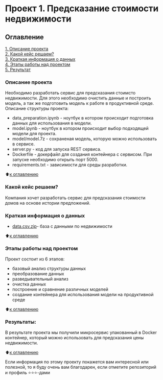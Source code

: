 # Проект 1. Предсказание стоимости недвижимости

## Оглавление  
[1. Описание проекта](https://github.com/andreydokuchaev/sf-final-project/tree/main/README.md#Описание-проекта)  
[2. Какой кейс решаем?](https://github.com/andreydokuchaev/sf-final-project/tree/main/README.md#Какой-кейс-решаем)  
[3. Краткая информация о данных](https://github.com/andreydokuchaev/sf-final-project/tree/main/README.md#Краткая-информация-о-данных)  
[4. Этапы работы над проектом](https://github.com/andreydokuchaev/sf-final-project/tree/main/README.md#Этапы-работы-над-проектом)  
[5. Результат](https://github.com/andreydokuchaev/sf-final-project/tree/main/README.md#Результаты)    


### Описание проекта    
Необходимо разработать сервис для предсказания стоимсто недвижимости. Для этого необходимо очистить данные и построить модель, а так же подготовить модель
к работе в продуктивной среде. Описание структуры проекта:
* data_preparation.ipynb - ноутбук в котором происходит подготовка данных для использования в модели.
* model.ipynb - ноутбук в котором происходит выбор подходящей модели для проекта.
* model/model.7z - сохраненая модель, которую можно использовать в сервисе.
* server.py - код для запуска REST сервиса.
* Dockerfile - докерфайл для создания контейнера с сервисом. При запуске необходимо открыть порт 5000.
* requirements.txt - зависимости для среды разработки.

:arrow_up:[к оглавлению](https://github.com/andreydokuchaev/sf-final-project/tree/main/README.md#Оглавление)


### Какой кейс решаем?    
Компания хочет разработать сервис для предсказания стоимости домов на основе истории предложений.


### Краткая информация о данных
* [data.csv.zip](https://drive.google.com/file/d/11-ZNNIdcQ7TbT8Y0nsQ3Q0eiYQP__NIW/view?usp=share_link)- база с данными по недвижимости
  
:arrow_up:[к оглавлению](https://github.com/andreydokuchaev/sf-final-project/tree/main/README.md#Оглавление)


### Этапы работы над проектом  
Проект состоит из 6 этапов:
* базовый анализ структуры данных
* преобразование данных
* разведывательный анализ
* очистка данных
* построение и сравнение различных моделей
* создание контейнера для использования модели на продуктивной среде

:arrow_up:[к оглавлению](https://github.com/andreydokuchaev/sf-final-project/tree/main/README.md#Оглавление)


### Результаты:  
В результате проекта мы получили микросервис упакованный в Docker контейнер, который можно использовать для предсказания цены недвижимости.

:arrow_up:[к оглавлению](https://github.com/andreydokuchaev/sf-final-project/tree/main/README.md#Оглавление)


Если информация по этому проекту покажется вам интересной или полезной, то я буду очень вам благодарен, если отметите репозиторий и профиль ⭐️⭐️⭐️-дами
